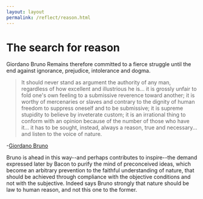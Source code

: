 ```yaml
---
layout: layout
permalink: /reflect/reason.html
---
```


# The search for reason

Giordano Bruno Remains therefore committed to a fierce struggle until the end against ignorance, prejudice, intolerance and dogma. 

> It should never stand as argument the authority of any man, regardless of how excellent and illustrious he is... it is grossly unfair to fold one's own feeling to a submissive reverence toward another; it is worthy of mercenaries or slaves and contrary to the dignity of human freedom to suppress oneself and to be submissive; it is supreme stupidity to believe by inveterate custom; it is an irrational thing to conform with an opinion because of the number of those who have it... it has to be sought, instead, always a reason, true and necessary... and listen to the voice of nature.  

-[Giordano Bruno](http://en.wikipedia.org/wiki/Giordano_Bruno)

Bruno is ahead in this way--and perhaps contributes to inspire--the demand expressed later by Bacon to purify the mind of preconceived ideas, which become an arbitrary prevention to the faithful understanding of nature, that should be achieved through compliance with the objective conditions and not with the subjective. Indeed says Bruno strongly that nature should be law to human reason, and not this one to the former. 
